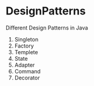 # DesignPatterns
Different Design Patterns in Java

1. Singleton
2. Factory
3. Templete
4. State
5. Adapter
6. Command
7. Decorator
